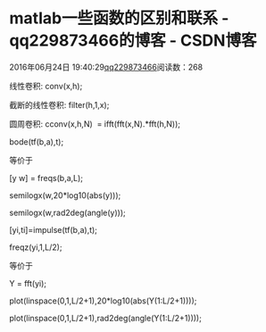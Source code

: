 # matlab一些函数的区别和联系 - qq229873466的博客 - CSDN博客

2016年06月24日 19:40:29[qq229873466](https://me.csdn.net/qq229873466)阅读数：268


线性卷积: conv(x,h); 

截断的线性卷积: filter(h,1,x);

圆周卷积: cconv(x,h,N)  = ifft(fft(x,N).*fft(h,N));

bode(tf(b,a),t); 

等价于 

[y w] = freqs(b,a,L);

semilogx(w,20*log10(abs(y)));

semilogx(w,rad2deg(angle(y)));

[yi,ti]=impulse(tf(b,a),t);

freqz(yi,1,L/2);

等价于 

Y = fft(yi);

plot(linspace(0,1,L/2+1),20*log10(abs(Y(1:L/2+1))));

plot(linspace(0,1,L/2+1),rad2deg(angle(Y(1:L/2+1))));


